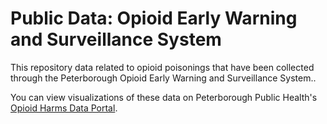 # Public Data: Opioid Early Warning and Surveillance System
This repository data related to opioid poisonings that have been collected through the Peterborough Opioid Early Warning and Surveillance System.. 

You can view visualizations of these data on Peterborough Public Health's [Opioid Harms Data Portal](https://www.peterboroughpublichealth.ca/your-health/drugs-and-harm-reduction/opioids/opioids-data/).
